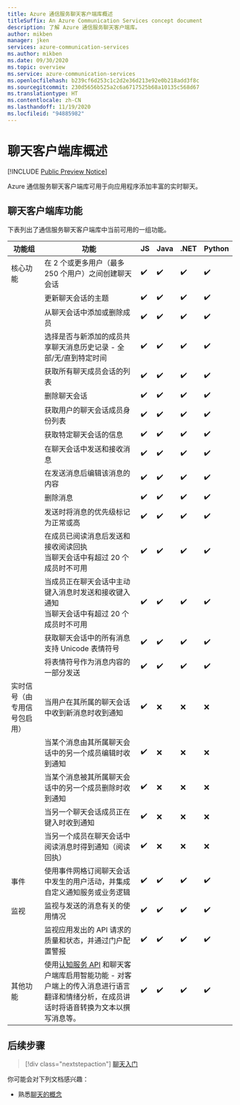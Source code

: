 ```yaml
---
title: Azure 通信服务聊天客户端库概述
titleSuffix: An Azure Communication Services concept document
description: 了解 Azure 通信服务聊天客户端库。
author: mikben
manager: jken
services: azure-communication-services
ms.author: mikben
ms.date: 09/30/2020
ms.topic: overview
ms.service: azure-communication-services
ms.openlocfilehash: b239cf6d253c1c2d2e36d213e92e0b218add3f8c
ms.sourcegitcommit: 230d5656b525a2c6a6717525b68a10135c568d67
ms.translationtype: HT
ms.contentlocale: zh-CN
ms.lasthandoff: 11/19/2020
ms.locfileid: "94885982"
---
```

# <a name="chat-client-library-overview"></a>聊天客户端库概述

[!INCLUDE [Public Preview Notice](../../includes/public-preview-include.md)]

Azure 通信服务聊天客户端库可用于向应用程序添加丰富的实时聊天。

## <a name="chat-client-library-capabilities"></a>聊天客户端库功能

下表列出了通信服务聊天客户端库中当前可用的一组功能。

| 功能组 | 功能                                                                                                          | JS  | Java | .NET | Python |
| ----------------- | ------------------------------------------------------------------------------------------------------------------- | --- | ----- | ---- | -----  |
| 核心功能 | 在 2 个或更多用户（最多 250 个用户）之间创建聊天会话                                                       | ✔️   | ✔️  | ✔️    | ✔️   |
|                   | 更新聊天会话的主题                                                                              | ✔️   | ✔️ | ✔️    | ✔️   |
|                   | 从聊天会话中添加或删除成员                                                                           | ✔️   | ✔️  | ✔️    | ✔️  |
|                   | 选择是否与新添加的成员共享聊天消息历史记录 - 全部/无/直到特定时间 | ✔️   | ✔️   | ✔️    | ✔️  |
|                   | 获取所有聊天成员会话的列表                                                                          | ✔️   | ✔️  | ✔️ | ✔️ |
|                   | 删除聊天会话                                                                                              | ✔️   | ✔️  | ✔️    | ✔️  |
|                   | 获取用户的聊天会话成员身份列表                                                                  | ✔️   | ✔️  | ✔️    | ✔️  |
|                   | 获取特定聊天会话的信息                                                                              | ✔️   | ✔️  | ✔️ | ✔️ |
|                   | 在聊天会话中发送和接收消息                                                                            | ✔️   | ✔️   | ✔️    | ✔️  |
|                   | 在发送消息后编辑该消息的内容                                                                   | ✔️   | ✔️  | ✔️ | ✔️ |
|                   | 删除消息                                                                                                       | ✔️   | ✔️  | ✔️ | ✔️ |
|                   | 发送时将消息的优先级标记为正常或高                                               | ✔️   | ✔️  | ✔️    | ✔️   |
|                   | 在成员已阅读消息后发送和接收阅读回执 <br/> 当聊天会话中有超过 20 个成员时不可用    | ✔️   | ✔️  | ✔️    | ✔️   |
|                   | 当成员正在聊天会话中主动键入消息时发送和接收键入通知 <br/> 当聊天会话中有超过 20 个成员时不可用      | ✔️   | ✔️   | ✔️    | ✔️    |
|                   | 获取聊天会话中的所有消息 <br/> 支持 Unicode 表情符号                                                  | ✔️   | ✔️  | ✔️    | ✔️  |
|                   | 将表情符号作为消息内容的一部分发送                                                                              | ✔️   | ✔️  | ✔️    | ✔️  |
|实时信号（由专用信号包启用）| 当用户在其所属的聊天会话中收到新消息时收到通知                                     | ✔️   | ❌    | ❌  | ❌  |
|                    | 当某个消息由其所属聊天会话中的另一个成员编辑时收到通知                | ✔️   | ❌    | ❌    | ❌  |
|                    | 当某个消息被其所属聊天会话中的另一个成员删除时收到通知                | ✔️   | ❌    | ❌    | ❌  |
|                    | 当另一个聊天会话成员正在键入时收到通知                                                             | ✔️   | ❌    | ❌    | ❌  |
|                    | 当另一个成员在聊天会话中阅读消息时得到通知（阅读回执）                               | ✔️   | ❌    | ❌    | ❌  |
| 事件             | 使用事件网格订阅聊天会话中发生的用户活动，并集成自定义通知服务或业务逻辑     | ✔️   | ✔️  | ✔️    | ✔️  |
| 监视        | 监视与发送的消息有关的使用情况                                                                               | ✔️   | ✔️  | ✔️    | ✔️  |
|                    | 监视应用发出的 API 请求的质量和状态，并通过门户配置警报                                                          | ✔️   | ✔️  | ✔️    | ✔️  |
|其他功能 | 使用[认知服务 API](../../../cognitive-services/index.yml) 和聊天客户端库启用智能功能 - 对客户端上的传入消息进行语言翻译和情绪分析，在成员讲话时将语音转换为文本以撰写消息等。                                                                                         | ✔️   | ✔️  | ✔️    | ✔️  |

## <a name="next-steps"></a>后续步骤

> [!div class="nextstepaction"]
> [聊天入门](../../quickstarts/chat/get-started.md)

你可能会对下列文档感兴趣：

- 熟悉[聊天的概念](../chat/concepts.md)